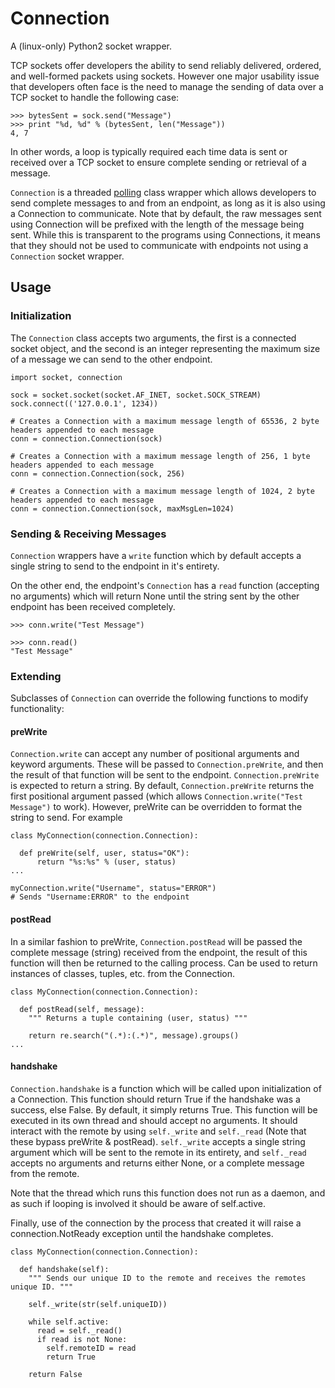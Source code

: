 # Connection
A (linux-only) Python2 socket wrapper.

TCP sockets offer developers the ability to send reliably delivered, ordered, and well-formed packets using sockets.  However one major usability issue that developers often face is the need to manage the sending of data over a TCP socket to handle the following case:

```
>>> bytesSent = sock.send("Message")
>>> print "%d, %d" % (bytesSent, len("Message"))
4, 7
```

In other words, a loop is typically required each time data is sent or received over a TCP socket to ensure complete sending or retrieval of a message.

`Connection` is a threaded [polling](https://docs.python.org/2/library/select.html#select.poll) class wrapper which allows developers to send complete messages to and from an endpoint, as long as it is also using a Connection to communicate.  Note that by default, the raw messages sent using Connection will be prefixed with the length of the message being sent.  While this is transparent to the programs using Connections, it means that they should not be used to communicate with endpoints not using a `Connection` socket wrapper.

## Usage
### Initialization
The `Connection` class accepts two arguments, the first is a connected socket object, and the second is an integer representing the maximum size of a message we can send to the other endpoint.

```
import socket, connection

sock = socket.socket(socket.AF_INET, socket.SOCK_STREAM)
sock.connect(('127.0.0.1', 1234))

# Creates a Connection with a maximum message length of 65536, 2 byte headers appended to each message
conn = connection.Connection(sock)

# Creates a Connection with a maximum message length of 256, 1 byte headers appended to each message
conn = connection.Connection(sock, 256)

# Creates a Connection with a maximum message length of 1024, 2 byte headers appended to each message
conn = connection.Connection(sock, maxMsgLen=1024)
```

### Sending & Receiving Messages
`Connection` wrappers have a `write` function which by default accepts a single string to send to the endpoint in it's entirety.

On the other end, the endpoint's `Connection` has a `read` function (accepting no arguments) which will return None until the string sent by the other endpoint has been received completely.

```
>>> conn.write("Test Message")
```

```
>>> conn.read()
"Test Message"
```

### Extending
Subclasses of `Connection` can override the following functions to modify functionality:

#### preWrite
`Connection.write` can accept any number of positional arguments and keyword arguments.  These will be passed to `Connection.preWrite`, and then the result of that function will be sent to the endpoint.  `Connection.preWrite` is expected to return a string.  By default, `Connection.preWrite` returns the first positional argument passed (which allows `Connection.write("Test Message")` to work).  However, preWrite can be overridden to format the string to send.  For example

```
class MyConnection(connection.Connection):

  def preWrite(self, user, status="OK"):
      return "%s:%s" % (user, status)
...

myConnection.write("Username", status="ERROR")
# Sends "Username:ERROR" to the endpoint
```

#### postRead
In a similar fashion to preWrite, `Connection.postRead` will be passed the complete message (string) received from the endpoint, the result of this function will then be returned to the calling process.  Can be used to return instances of classes, tuples, etc. from the Connection.

```
class MyConnection(connection.Connection):

  def postRead(self, message):
    """ Returns a tuple containing (user, status) """

    return re.search("(.*):(.*)", message).groups()
...
```

#### handshake
`Connection.handshake` is a function which will be called upon initialization of a Connection.  This function should return True if the handshake was a success, else False.  By default, it simply returns True.  This function will be executed in its own thread and should accept no arguments.  It should interact with the remote by using `self._write` and `self._read` (Note that these bypass preWrite & postRead).  `self._write` accepts a single string argument which will be sent to the remote in its entirety, and `self._read` accepts no arguments and returns either None, or a complete message from the remote.

Note that the thread which runs this function does not run as a daemon, and as such if looping is involved it should be aware of self.active.

Finally, use of the connection by the process that created it will raise a connection.NotReady exception until the handshake completes.

```
class MyConnection(connection.Connection):

  def handshake(self):
    """ Sends our unique ID to the remote and receives the remotes unique ID. """
    
    self._write(str(self.uniqueID))
    
    while self.active:
      read = self._read()
      if read is not None:
        self.remoteID = read
        return True
        
    return False
```
